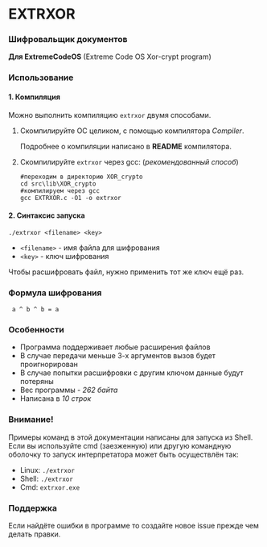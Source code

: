 # EXTRXOR
### Шифровальщик документов
__Для ExtremeCodeOS__
(Extreme Code OS Xor-crypt program)

### Использование

#### 1. Компиляция
Можно выполнить компиляцию ```extrxor``` двумя способами.
1. Скомпилируйте ОС целиком, с помощью компилятора _Compiler_.

    Подробнее о компиляции написано в __README__ компилятора.

2. Скомпилируйте ```extrxor``` через gcc: (_рекомендованный способ_)

    ``` Shell
    #переходим в директорию XOR_crypto
    cd src\lib\XOR_crypto
    #компилируем через gcc
    gcc EXTRXOR.c -O1 -o extrxor
    ```

#### 2. Синтаксис запуска
```./extrxor <filename> <key>```
- ```<filename>``` - имя файла для шифрования
- ```<key>```      - ключ шифрования

Чтобы расшифровать файл, нужно применить тот же
ключ ещё раз.

### Формула шифрования
``` a ^ b ^ b = a```

### Особенности
 - Программа поддерживает любые расширения файлов
 - В случае передачи меньше 3-х аргументов вызов будет проигнорирован
 - В случае попытки расшифровки с другим ключом данные будут потеряны
 - Вес программы - _262 байта_
 - Написана в _10 строк_

### Внимание!
Примеры команд в этой документации написаны для запуска из Shell. Если вы используйте cmd (заезженную) или другую
командную оболочку то запуск интерпретатора может быть осуществлён так:
- Linux: ```./extrxor```
- Shell:  ```./extrxor```
- Cmd:    ```extrxor.exe```

### Поддержка
Если найдёте ошибки в программе то создайте
новое issue прежде чем делать правки.